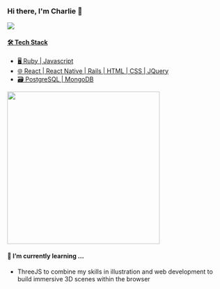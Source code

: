 ### Hi there, I'm Charlie 👋
<p  align='left'>
  <a href="https://www.linkedin.com/in/charliefischer/"> <img src="https://img.shields.io/badge/linkedin-%230077B5.svg?&style=for-the-badge&logo=linkedin&logoColor=white" />
</p>

#### 🛠 Tech Stack
- 🖥 Ruby | Javascript
- 🌐 React | React Native | Rails | HTML | CSS | JQuery
- 🗃 PostgreSQL | MongoDB

<p align='left'>
  <a href="#"><img src="https://github-readme-stats.vercel.app/api?username=charliefischer&show_icons=true&count_private=true&theme=dark" width="350"></a>
</p>


#### 🌱 I’m currently learning ...
- ThreeJS to combine my skills in illustration and web development to build immersive 3D scenes within the browser
